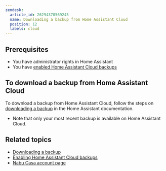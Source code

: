 ```yaml
---
zendesk:
  article_id: 26294370569245
  name: Downloading a backup from Home Assistant Cloud
  position: 12
  labels: cloud
---
```


## Prerequisites

- You have administrator rights in Home Assistant
- You have [enabled Home Assistant Cloud backups](/hc/en-us/articles/26294320337181/)

## To download a backup from Home Assistant Cloud

To download a backup from Home Assistant Cloud, follow the steps on [downloading a backup](https://www.home-assistant.io/common-tasks/general/#downloading-a-backup-from-home-assistant-cloud) in the Home Assistant documentation.

- Note that only your most recent backup is available on Home Assistant Cloud.

## Related topics

- [Downloading a backup](https://www.home-assistant.io/common-tasks/general/#downloading-a-backup-from-home-assistant-cloud)
- [Enabling Home Assistant Cloud backups](/hc/en-us/articles/26294320337181/)
- [Nabu Casa account page](https://account.nabucasa.com/)